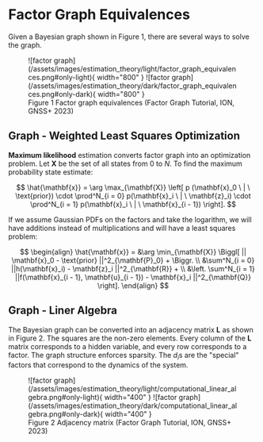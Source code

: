 # Factor Graph Equivalences

Given a Bayesian graph shown in Figure 1, there are several ways to solve the graph.

<figure markdown>
  ![factor graph](/assets/images/estimation_theory/light/factor_graph_equivalences.png#only-light){ width="800" }
  ![factor graph](/assets/images/estimation_theory/dark/factor_graph_equivalences.png#only-dark){ width="800" }
  <figcaption>Figure 1 Factor graph equivalences (Factor Graph Tutorial, ION, GNSS+ 2023)</figcaption>
</figure>

## Graph - Weighted Least Squares Optimization

**Maximum likelihood** estimation converts factor graph into an optimization problem. Let $\mathbf{X}$ be the set of all states from $0$ to $N$. To find the maximum probability state estimate:

$$
\hat{\mathbf{x}} = \arg \max_{\mathbf{X}} \left[ p (\mathbf{x}_0 \ | \ \text{prior}) \cdot \prod^N_{i = 0} p(\mathbf{x}_i \ | \ \mathbf{z}_i) \cdot \prod^N_{i = 1} p(\mathbf{x}_i \ | \ \mathbf{x}_{i - 1}) \right].
$$

If we assume Gaussian PDFs on the factors and take the logarithm, we will have additions instead of multiplications and will have a least squares problem:

$$
\begin{align}
\hat{\mathbf{x}} = &\arg \min_{\mathbf{X}} \Biggl[ || \mathbf{x}_0 - \text{prior} ||^2_{\mathbf{P}_0} + \Biggr. \\
&\sum^N_{i = 0} ||h(\mathbf{x}_i) - \mathbf{z}_i ||^2_{\mathbf{R}} + \\
&\left. \sum^N_{i = 1} ||f(\mathbf{x}_{i - 1}, \mathbf{u}_{i - 1}) - \mathbf{x}_i ||^2_{\mathbf{Q}} \right].
\end{align}
$$

## Graph - Liner Algebra

The Bayesian graph can be converted into an adjacency matrix $\mathbf{L}$ as shown in Figure 2. The squares are the non-zero elements. Every column of the $\mathbf{L}$ matrix corresponds to a hidden variable, and every row corresponds to a factor. The graph structure enforces sparsity. The $d_i$s are the "special" factors that correspond to the dynamics of the system.

<figure markdown>
  ![factor graph](/assets/images/estimation_theory/light/computational_linear_algebra.png#only-light){ width="400" }
  ![factor graph](/assets/images/estimation_theory/dark/computational_linear_algebra.png#only-dark){ width="400" }
  <figcaption>Figure 2 Adjacency matrix (Factor Graph Tutorial, ION, GNSS+ 2023)</figcaption>
</figure>
